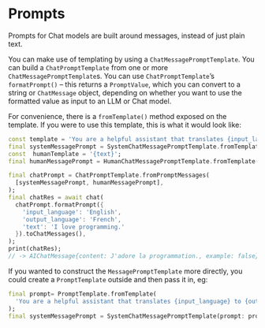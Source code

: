# Prompts

Prompts for Chat models are built around messages, instead of just plain text.

You can make use of templating by using a `ChatMessagePromptTemplate`. You can 
build a `ChatPromptTemplate` from one or more `ChatMessagePromptTemplate`s. You 
can use `ChatPromptTemplate`’s `formatPrompt()` – this returns a `PromptValue`, 
which you can convert to a string or `ChatMessage` object, depending on whether 
you want to use the formatted value as input to an LLM or Chat model.

For convenience, there is a `fromTemplate()` method exposed on the template. If 
you were to use this template, this is what it would look like:

```dart
const template = 'You are a helpful assistant that translates {input_language} to {output_language}.';
final systemMessagePrompt = SystemChatMessagePromptTemplate.fromTemplate(template);
const  humanTemplate = '{text}';
final humanMessagePrompt = HumanChatMessagePromptTemplate.fromTemplate(humanTemplate);

final chatPrompt = ChatPromptTemplate.fromPromptMessages(
  [systemMessagePrompt, humanMessagePrompt],
);
final chatRes = await chat(
  chatPrompt.formatPrompt({
    'input_language': 'English',
    'output_language': 'French',
    'text': 'I love programming.'
  }).toChatMessages(),
);
print(chatRes);
// -> AIChatMessage{content: J'adore la programmation., example: false}
```

If you wanted to construct the `MessagePromptTemplate` more directly, you could 
create a `PromptTemplate` outside and then pass it in, eg:

```dart
final prompt= PromptTemplate.fromTemplate(
  'You are a helpful assistant that translates {input_language} to {output_language}.',
);
final systemMessagePrompt = SystemChatMessagePromptTemplate(prompt: prompt);
```
